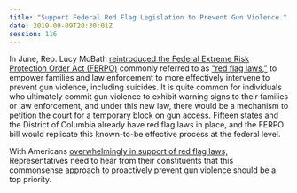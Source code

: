 ```yaml
---
title: "Support Federal Red Flag Legislation to Prevent Gun Violence "
date: 2019-09-09T20:30:01Z
session: 116
---
```

In June, Rep. Lucy McBath [reintroduced the Federal Extreme Risk Protection Order Act (FERPO)](https://mcbath.house.gov/press-releases?ID=B3121B2E-7C62-449C-8C30-DA3F49DE599F) commonly referred to as ["red flag laws,"](https://en.wikipedia.org/wiki/Red_flag_law) to empower families and law enforcement to more effectively intervene to prevent gun violence, including suicides. It is quite common for individuals who ultimately commit gun violence to exhibit warning signs to their families or law enforcement, and under this new law, there would be a mechanism to petition the court for a temporary block on gun access. Fifteen states and the District of Columbia already have red flag laws in place, and the FERPO bill would replicate this known-to-be effective process at the federal level. 

With Americans [overwhelmingly in support of red flag laws,](https://www.washingtonpost.com/politics/americans-of-both-parties-overwhelmingly-support-red-flag-laws-expanded-gun-background-checks-washington-post-abc-news-poll-finds/2019/09/08/97208916-ca75-11e9-a4f3-c081a126de70_story.html) Representatives need to hear from their constituents that this commonsense approach to proactively prevent gun violence should be a top priority.
